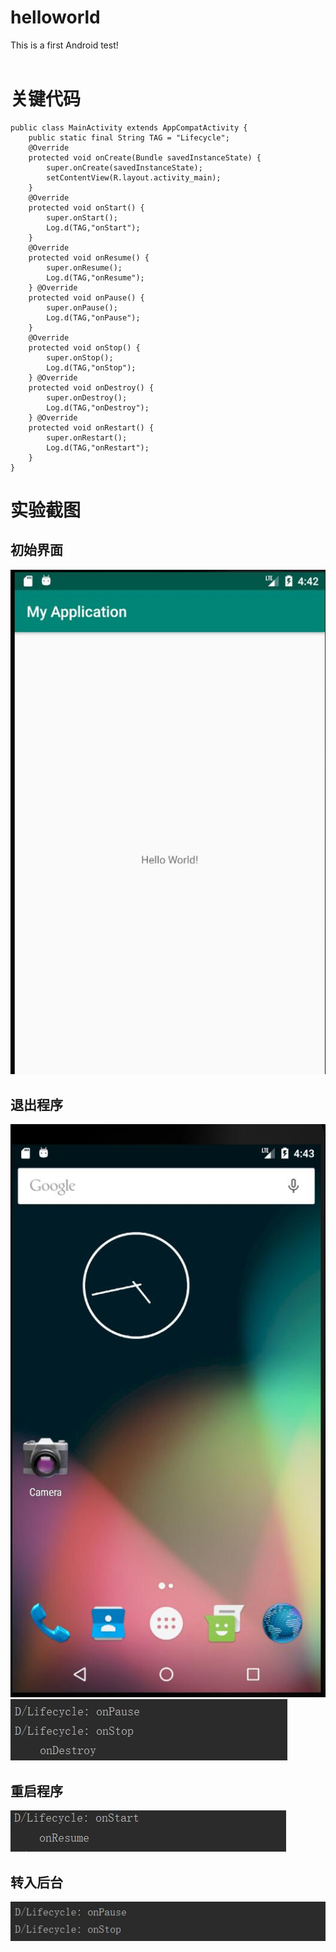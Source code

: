 # helloworld
This is a first Android test!<br><br>
# 关键代码<br>
```
public class MainActivity extends AppCompatActivity {
    public static final String TAG = "Lifecycle";
    @Override
    protected void onCreate(Bundle savedInstanceState) {
        super.onCreate(savedInstanceState);
        setContentView(R.layout.activity_main);
    }
    @Override
    protected void onStart() {
        super.onStart();
        Log.d(TAG,"onStart");
    }
    @Override
    protected void onResume() {
        super.onResume();
        Log.d(TAG,"onResume");
    } @Override
    protected void onPause() {
        super.onPause();
        Log.d(TAG,"onPause");
    }
    @Override
    protected void onStop() {
        super.onStop();
        Log.d(TAG,"onStop");
    } @Override
    protected void onDestroy() {
        super.onDestroy();
        Log.d(TAG,"onDestroy");
    } @Override
    protected void onRestart() {
        super.onRestart();
        Log.d(TAG,"onRestart");
    }
}
```
# 实验截图
## 初始界面
![初始界面](https://github.com/smartflowers/helloworld/blob/master/pictures/initial.jpg)
## 退出程序
![主界面](https://github.com/smartflowers/helloworld/blob/master/pictures/home.jpg)
![控制台](https://github.com/smartflowers/helloworld/blob/master/pictures/PSD.jpg)
## 重启程序
![控制台](https://github.com/smartflowers/helloworld/blob/master/pictures/SR.jpg)
## 转入后台
![控制台](https://github.com/smartflowers/helloworld/blob/master/pictures/PS.jpg)

